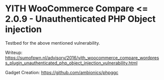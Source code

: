 # YITH WooCommerce Compare <= 2.0.9 - Unauthenticated PHP Object injection

Testbed for the above mentioned vulnerability.

Writeup: https://sumofpwn.nl/advisory/2016/yith_woocommerce_compare_wordpress_plugin_unauthenticated_php_object_injection_vulnerability.html

Gadget Creation: https://github.com/ambionics/phpggc